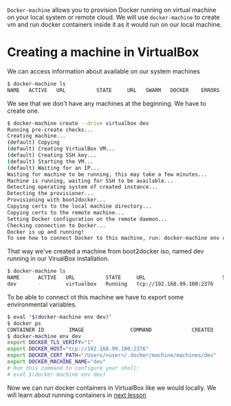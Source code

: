 `Docker-machine` allows you to provision Docker running on virtual machine
on your local system or remote cloud. We will use `docker-machine` to create
vm and run docker containers inside it as it would run on our local machine.

# Creating a machine in VirtualBox
We can access information about available on our system machines

```sh
$ docker-machine ls
NAME   ACTIVE   URL          STATE     URL   SWARM   DOCKER    ERRORS
```

We see that we don't have any machines at the beginning. We have to create
one.

```sh
$ docker-machine create --drive virtualbox dev
Running pre-create checks...
Creating machine...
(default) Copying 
(default) Creating VirtualBox VM...
(default) Creating SSH key...
(default) Starting the VM...
(default) Waiting for an IP...
Waiting for machine to be running, this may take a few minutes...
Machine is running, waiting for SSH to be available...
Detecting operating system of created instance...
Detecting the provisioner...
Provisioning with boot2docker...
Copying certs to the local machine directory...
Copying certs to the remote machine...
Setting Docker configuration on the remote daemon...
Checking connection to Docker...
Docker is up and running!
To see how to connect Docker to this machine, run: docker-machine env dev
```

That way we've created a machine from boot2docker iso, named dev running in
our VirualBox installation.

```sh
$ docker-machine ls
NAME      ACTIVE   URL          STATE     URL                         SWARM   DOCKER    ERRORS
dev       -        virtualbox   Running   tcp://192.168.99.100:2376           v1.9.1
```

To be able to connect ot this machine we have to export some environmental
variables.

```sh
$ eval "$(docker-machine env dev)"
$ docker ps
CONTAINER ID        IMAGE               COMMAND             CREATED             STATUS              PORTS               NAMES
$ docker-machine env dev
export DOCKER_TLS_VERIFY="1"
export DOCKER_HOST="tcp://192.168.99.100:2376"
export DOCKER_CERT_PATH="/Users/<user>/.docker/machine/machines/dev"
export DOCKER_MACHINE_NAME="dev"
# Run this command to configure your shell:
# eval $(docker-machine env dev)
```
Now we can run docker containers in VirtualBox like we would locally.
We will learn about running containers in [next lesson](running-docker-containers.md)  